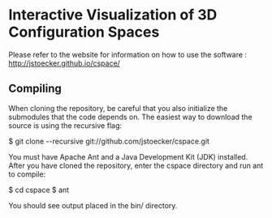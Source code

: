 Interactive Visualization of 3D Configuration Spaces
====================================================

Please refer to the website for information on how to use the software : http://jstoecker.github.io/cspace/

Compiling
---------
When cloning the repository, be careful that you also initialize the submodules that the code depends on. The easiest
way to download the source is using the recursive flag:

$ git clone --recursive git://github.com/jstoecker/cspace.git

You must have Apache Ant and a Java Development Kit (JDK) installed. After you have cloned the repository, enter the 
cspace directory and run ant to compile:

$ cd cspace
$ ant

You should see output placed in the bin/ directory.
